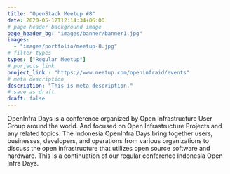 ```yaml
---
title: "OpenStack Meetup #8"
date: 2020-05-12T12:14:34+06:00
# page header background image
page_header_bg: "images/banner/banner1.jpg"
images: 
  - "images/portfolio/meetup-8.jpg"
# filter types
types: ["Regular Meetup"]
# porjects link
project_link : "https://www.meetup.com/openinfraid/events"
# meta description
description: "This is meta description."
# save as draft
draft: false
---
```


OpenInfra Days is a conference organized by Open Infrastructure User Group around the world. And focused on Open Infrastructure Projects and any related topics. The Indonesia OpenInfra Days bring together users, businesses, developers, and operations from various organizations to discuss the open infrastructure that utilizes open source software and hardware. This is a continuation of our regular conference Indonesia Open Infra Days.
